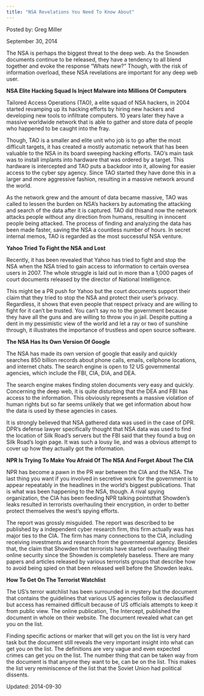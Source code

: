 ```yaml
---
title: "NSA Revelations You Need To Know About"
---
```


Posted by: Greg Miller 

<span>September 30, 2014</span>

<p>The NSA is perhaps the biggest threat to the deep web. As the Snowden documents continue to be released, they have a tendency to all blend together and evoke the response “Whats new?” Though, with the risk of information overload, these NSA revelations are important for any deep web user.</p>
<p><strong>NSA Elite Hacking Squad Is Inject Malware into Millions Of Computers</strong></p>
<p>Tailored Access Operations (TAO), a elite squad of NSA hackers, in 2004 started revamping up its hacking efforts by hiring new hackers and developing new tools to infiltrate computers. 10 years later they have a massive worldwide network that is able to gather and store data of people who happened to be caught into the fray.</p>
<p>Though, TAO is a smaller and elite unit who job is to go after the most difficult targets, it has created a mostly automatic network that has been valuable to the NSA in its board sweeping hacking efforts. TAO&#8217;s main task was to install implants into hardware that was ordered by a target. This hardware is intercepted and TAO puts a backdoor into it, allowing for easier access to the cyber spy agency. Since TAO started they have done this in a larger and more aggressive fashion, resulting in a massive network around the world.</p>
<p>As the network grew and the amount of data became massive, TAO was called to lessen the burden on NSA&#8217;s hackers by automating the attacking and search of the data after it is captured. TAO did thisand now the network attacks people without any direction from humans, resulting in innocent people being attacked. The process of finding and analyzing the data has been made faster, saving the NSA a countless number of hours. In secret internal memos, TAO is regarded as the most successful NSA venture.</p>
<p><strong>Yahoo Tried To Fight the NSA and Lost</strong></p>
<p>Recently, it has been revealed that Yahoo has tried to fight and stop the NSA when the NSA tried to gain access to information to certain oversea users in 2007. The whole struggle is laid out in more than a 1,000 pages of court documents released by the director of National Intelligence.</p>
<p>This might be a PR push for Yahoo but the court documents support their claim that they tried to stop the NSA and protect their user&#8217;s privacy. Regardless, it shows that even people that respect privacy and are willing to fight for it can&#8217;t be trusted. You can&#8217;t say no to the government because they have all the guns and are willing to throw you in jail. Despite putting a dent in my pessimistic view of the world and let a ray or two of sunshine through, it illustrates the importance of trustless and open source software.</p>
<p><strong>The NSA Has Its Own Version Of Google</strong></p>
<p>The NSA has made its own version of google that easily and quickly searches 850 billion records about phone calls, emails, cellphone locations, and internet chats. The search engine is open to 12 US governmental agencies, which include the FBI, CIA, DIA, and DEA.</p>
<p>The search engine makes finding stolen documents very easy and quickly. Concerning the deep web, it is quite disturbing that the DEA and FBI has access to the information. This obviously represents a massive violation of human rights but so far seems unlikely that we get information about how the data is used by these agencies in cases.</p>
<p>It is strongly believed that NSA gathered data was used in the case of DPR. DPR&#8217;s defense lawyer specifically thought that NSA data was used to find the location of Silk Road&#8217;s servers but the FBI said that they found a bug on Silk Road&#8217;s login page. It was such a lousy lie, and was a obvious attempt to cover up how they actually got the information.</p>
<p><strong>NPR Is Trying To Make You Afraid Of The NSA And Forget About The CIA</strong></p>
<p>NPR has become a pawn in the PR war between the CIA and the NSA. The last thing you want if you involved in secretive work for the government is to appear repeatably in the headlines in the world&#8217;s biggest publications. That is what was been happening to the NSA, though. A rival spying organization, the CIA has been feeding NPR talking pointsthat Showden&#8217;s leaks resulted in terrorists overhauling their encryption, in order to better protect themselves the west&#8217;s spying efforts.</p>
<p>The report was grossly misguided. The report was described to be published by a independent cyber research firm, this firm actually was has major ties to the CIA. The firm has many connections to the CIA, including receiving investments and research from the governmental agency. Besides that, the claim that Showden that terrorists have started overhauling their online security since the Showden is completely baseless. There are many papers and articles released by various terrorists groups that describe how to avoid being spied on that been released well before the Showden leaks.</p>
<p><strong>How To Get On The Terrorist Watchlist</strong></p>
<p>The US&#8217;s terror watchlist has been surrounded in mystery but the document that contains the guidelines that various US agencies follow is declassified but access has remained difficult because of US officials attempts to keep it from public view. The online publication, The Intercept, published the document in whole on their website. The document revealed what can get you on the list.</p>
<p>Finding specific actions or marker that will get you on the list is very hard task but the document still reveals the very important insight into what can get you on the list. The definitions are very vague and even expected crimes can get you on the list. The number thing that can be taken way from the document is that anyone they want to be, can be on the list. This makes the list very reminiscence of the list that the Soviet Union had political dissents.</p>

Updated: 2014-09-30
    
